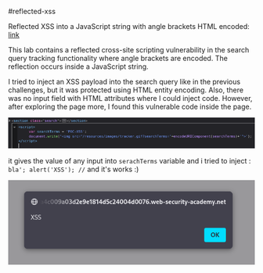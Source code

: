 #reflected-xss 

Reflected XSS into a JavaScript string with angle brackets HTML encoded: [link](https://portswigger.net/web-security/cross-site-scripting/contexts/lab-javascript-string-angle-brackets-html-encoded)

This lab contains a reflected cross-site scripting vulnerability in the search query tracking functionality where angle brackets are encoded. The reflection occurs inside a JavaScript string. 

I tried to inject an XSS payload into the search query like in the previous challenges, but it was protected using HTML entity encoding. Also, there was no input field with HTML attributes where I could inject code. However, after exploring the page more, I found this vulnerable code inside the page.

<img src="IMG/S6.png">

it gives the value of any input into `serachTerms` variable and i tried to inject :
`bla'; alert('XSS'); //`
and it's works :)

<img src="IMG/S3.png">

